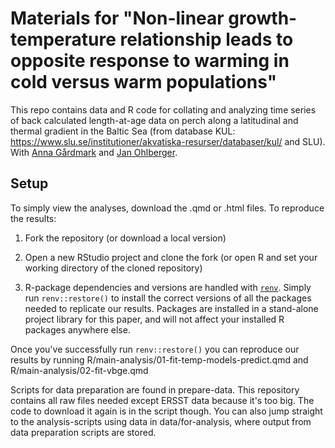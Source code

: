 # Materials for "Non-linear growth-temperature relationship leads to opposite response to warming in cold versus warm populations"

This repo contains data and R code for collating and analyzing time series of back calculated length-at-age data on perch along a latitudinal and thermal gradient in the Baltic Sea (from database KUL: https://www.slu.se/institutioner/akvatiska-resurser/databaser/kul/ and SLU). With [Anna Gårdmark](https://internt.slu.se/en/cv-originals/anna-gardmark/) and [Jan Ohlberger](http://janohlberger.com/Homepage/).


## Setup

To simply view the analyses, download the .qmd or .html files. To reproduce the results:

1. Fork the repository (or download a local version)

2. Open a new RStudio project and clone the fork (or open R and set your working directory of the cloned repository)

3. R-package dependencies and versions are handled with [`renv`](https://rstudio.github.io/renv/articles/renv.html). Simply run `renv::restore()` to install the correct versions of all the packages needed to replicate our results. Packages are installed in a stand-alone project library for this paper, and will not affect your installed R packages anywhere else. 

Once you've successfully run `renv::restore()` you can reproduce our results by running R/main-analysis/01-fit-temp-models-predict.qmd and R/main-analysis/02-fit-vbge.qmd

Scripts for data preparation are found in prepare-data. This repository contains all raw files needed except ERSST data because it's too big. The code to download it again is in the script though. You can also jump straight to the analysis-scripts using data in data/for-analysis, where output from data preparation scripts are stored.
